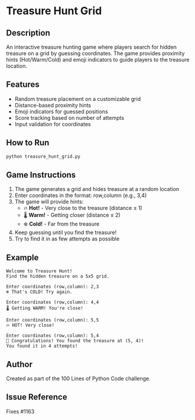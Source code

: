 # Treasure Hunt Grid

## Description
An interactive treasure hunting game where players search for hidden treasure on a grid by guessing coordinates. The game provides proximity hints (Hot/Warm/Cold) and emoji indicators to guide players to the treasure location.

## Features
- Random treasure placement on a customizable grid
- Distance-based proximity hints
- Emoji indicators for guessed positions
- Score tracking based on number of attempts
- Input validation for coordinates

## How to Run
```bash
python treasure_hunt_grid.py
```

## Game Instructions
1. The game generates a grid and hides treasure at a random location
2. Enter coordinates in the format: row,column (e.g., 3,4)
3. The game will provide hints:
   - 🔥 **Hot!** - Very close to the treasure (distance ≤ 1)
   - 🌡️ **Warm!** - Getting closer (distance ≤ 2)
   - ❄️ **Cold!** - Far from the treasure
4. Keep guessing until you find the treasure!
5. Try to find it in as few attempts as possible

## Example
```
Welcome to Treasure Hunt!
Find the hidden treasure on a 5x5 grid.

Enter coordinates (row,column): 2,3
❄️ That's COLD! Try again.

Enter coordinates (row,column): 4,4
🌡️ Getting WARM! You're close!

Enter coordinates (row,column): 5,5
🔥 HOT! Very close!

Enter coordinates (row,column): 5,4
🎉 Congratulations! You found the treasure at (5, 4)!
You found it in 4 attempts!
```

## Author
Created as part of the 100 Lines of Python Code challenge.

## Issue Reference
Fixes #1163
